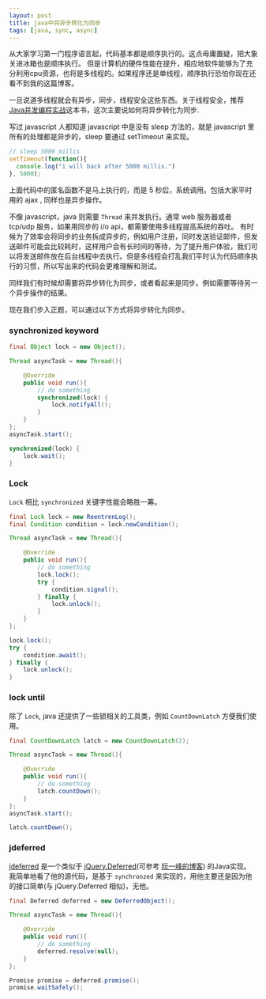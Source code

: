 ```yaml
---
layout: post
title: java中将异步转化为同步
tags: [java, sync, async]
---
```


从大家学习第一门程序语言起，代码基本都是顺序执行的。这点毋庸置疑，把大象关进冰箱也是顺序执行。
但是计算机的硬件性能在提升，相应地软件能够为了充分利用cpu资源，也将是多线程的。如果程序还是单线程，顺序执行恐怕你现在还看不到我的这篇博客。

一旦说道多线程就会有异步，同步，线程安全这些东西。关于线程安全，推荐[Java并发编程实战](http://book.douban.com/subject/10484692/)这本书，这次主要说如何将异步转化为同步. 

写过 javascript 人都知道 javascript 中是没有 sleep 方法的，就是 javascript 里所有的处理都是异步的，sleep 要通过 setTimeout 来实现。  

```javascript
// sleep 5000 millis
setTimeout(function(){
  console.log("i will back after 5000 millis.")
}, 5000);
```

上面代码中的匿名函数不是马上执行的，而是 5 秒后，系统调用。包括大家平时用的 ajax , 同样也是异步操作。

不像 javascript，java 则需要 `Thread` 来并发执行。通常 web 服务器或者 tcp/udp 服务，如果用同步的 i/o api，都需要使用多线程提高系统的吞吐。
有时候为了效率会将同步的业务拆成异步的，例如用户注册，同时发送验证邮件，但发送邮件可能会比较耗时，这样用户会有长时间的等待，为了提升用户体验，我们可以将发送邮件放在后台线程中去执行。但是多线程会打乱我们平时认为代码顺序执行的习惯，所以写出来的代码会更难理解和测试。

同样我们有时候却需要将异步转化为同步，或者看起来是同步。例如需要等待另一个异步操作的结果。

现在我们步入正题，可以通过以下方式将异步转化为同步。

### synchronized keyword
```java
final Object lock = new Object();

Thread asyncTask = new Thread(){

    @Override
    public void run(){ 
        // do something 
        synchronized(lock) {
            lock.notifyAll();
        }
    }
};
asyncTask.start();

synchronized(lock) {
    lock.wait();
}
```

### Lock

`Lock` 相比 `synchronized` 关键字性能会略胜一筹。

```java
final Lock lock = new ReentrenLog();
final Condition condition = lock.newCondition();

Thread asyncTask = new Thread(){

    @Override
    public void run(){ 
        // do something 
        lock.lock();
        try {
            condition.signal();
        } finally {
            lock.unlock();
        }
    }
};

lock.lock();
try {
    condition.await();
} finally {
    lock.unlock();
}
```

### lock until
除了 `Lock`, java 还提供了一些锁相关的工具类，例如 `CountDownLatch` 方便我们使用。

```java
final CountDownLatch latch = new CountDownLatch(2);

Thread asyncTask = new Thread(){

    @Override
    public void run(){ 
        // do something 
        latch.countDown();
    }
};
asyncTask.start();

latch.countDown();
```


### jdeferred
[jdeferred](https://github.com/jdeferred/jdeferred) 是一个类似于 [jQuery.Deferred](http://api.jquery.com/category/deferred-object/)(可参考 [阮一峰的博客](http://www.ruanyifeng.com/blog/2011/08/a_detailed_explanation_of_jquery_deferred_object.html)) 的Java实现。 我简单地看了他的源代码，是基于 `synchronzed` 来实现的，用他主要还是因为他的接口简单(与 jQuery.Deferred 相似)，无他。

```java
final Deferred deferred = new DeferredObject();

Thread asyncTask = new Thread(){

    @Override
    public void run(){ 
        // do something 
        deferred.resolve(null);
    }
};

Promise promise = deferred.promise();
promise.waitSafely();
```
